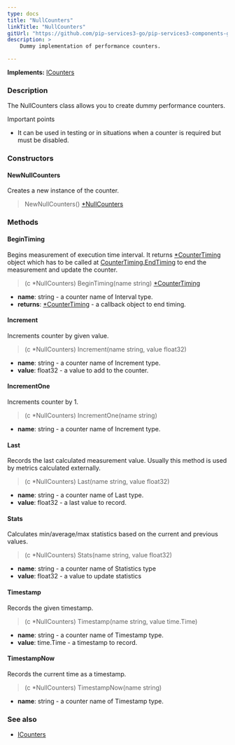 ```yaml
---
type: docs
title: "NullCounters"
linkTitle: "NullCounters"
gitUrl: "https://github.com/pip-services3-go/pip-services3-components-go"
description: >
    Dummy implementation of performance counters.

---
```


**Implements:** [ICounters](../icounters)

### Description

The NullCounters class allows you to create dummy performance counters.

Important points

- It can be used in testing or in situations when a counter is required but must be disabled.

### Constructors

#### NewNullCounters
Creates a new instance of the counter.

> NewNullCounters() [*NullCounters]()

### Methods

#### BeginTiming
Begins measurement of execution time interval.
It returns [*CounterTiming](../counter_timing) object which has to be called at
[CounterTiming.EndTiming](../counter_timing/#endtiming) to end the measurement and update the counter.

> (c *NullCounters) BeginTiming(name string) [*CounterTiming](../counter_timing)

- **name**: string - a counter name of Interval type.
- **returns**: [*CounterTiming](../counter_timing) - a callback object to end timing.


#### Increment
Increments counter by given value.

> (c *NullCounters) Increment(name string, value float32)

- **name**: string - a counter name of Increment type.
- **value**: float32 - a value to add to the counter.

#### IncrementOne
Increments counter by 1.

> (c *NullCounters) IncrementOne(name string)

- **name**: string - a counter name of Increment type.


#### Last
Records the last calculated measurement value.
Usually this method is used by metrics calculated externally.

> (c *NullCounters) Last(name string, value float32)

- **name**: string - a counter name of Last type.
- **value**: float32 - a last value to record.


#### Stats
Calculates min/average/max statistics based on the current and previous values.

> (c *NullCounters) Stats(name string, value float32)

- **name**: string - a counter name of Statistics type
- **value**: float32 - a value to update statistics


#### Timestamp
Records the given timestamp.

> (c *NullCounters) Timestamp(name string, value time.Time)

- **name**: string - a counter name of Timestamp type.
- **value**: time.Time - a timestamp to record.


#### TimestampNow
Records the current time as a timestamp.

> (c *NullCounters) TimestampNow(name string)

- **name**: string - a counter name of Timestamp type.

### See also 

- [ICounters](../icounters)
